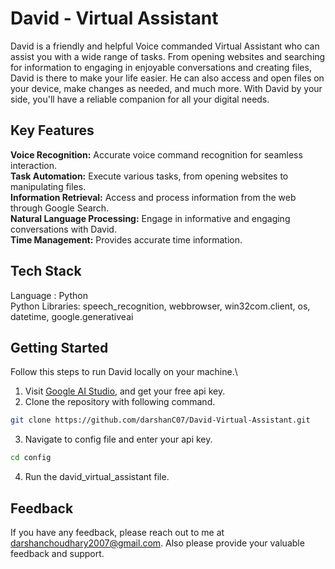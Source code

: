 
# **David - Virtual Assistant**


David is a friendly and helpful Voice commanded Virtual Assistant who can assist you with a wide range of tasks. From opening websites and searching for information to engaging in enjoyable conversations and creating files, David is there to make your life easier. He can also access and open files on your device, make changes as needed, and much more. With David by your side, you'll have a reliable companion for all your digital needs.

## **Key Features**
**Voice Recognition:** Accurate voice command recognition for seamless interaction.\
**Task Automation:** Execute various tasks, from opening websites to manipulating files.\
**Information Retrieval:** Access and process information from the web through Google Search.\
**Natural Language Processing:** Engage in informative and engaging conversations with David.\
**Time Management:** Provides accurate time information. 

## **Tech Stack**
Language : Python\
Python Libraries: speech_recognition, webbrowser, win32com.client, os, datetime, google.generativeai
## Getting Started

Follow this steps to run David locally on your machine.\
1. Visit [Google AI Studio](https://ai.google.dev/aistudio), and get your free api key.
2. Clone the repository with following command.

```bash
git clone https://github.com/darshanC07/David-Virtual-Assistant.git
```
3. Navigate to config file and enter your api key.
```bash
cd config
```
4. Run the david_virtual_assistant file.

## Feedback

If you have any feedback, please reach out to me at darshanchoudhary2007@gmail.com.
Also please provide your valuable feedback and support.


